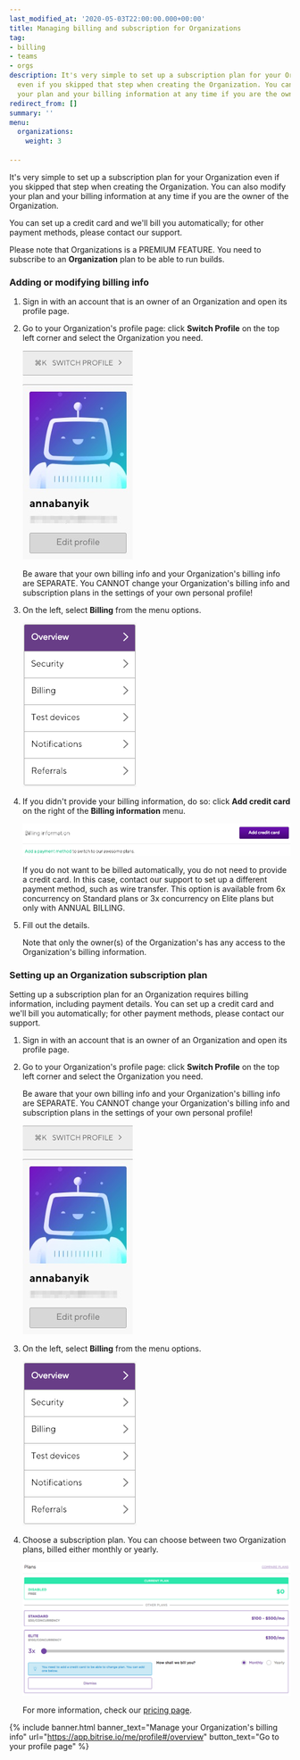 ```yaml
---
last_modified_at: '2020-05-03T22:00:00.000+00:00'
title: Managing billing and subscription for Organizations
tag:
- billing
- teams
- orgs
description: It's very simple to set up a subscription plan for your Organization
  even if you skipped that step when creating the Organization. You can also modify
  your plan and your billing information at any time if you are the owner of the Organization.
redirect_from: []
summary: ''
menu:
  organizations:
    weight: 3

---
```

It's very simple to set up a subscription plan for your Organization even if you skipped that step when creating the Organization. You can also modify your plan and your billing information at any time if you are the owner of the Organization.

You can set up a credit card and we'll bill you automatically; for other payment methods, please contact our support.

Please note that Organizations is a PREMIUM FEATURE. You need to subscribe to an **Organization** plan to be able to run builds.

### Adding or modifying billing info

1. Sign in with an account that is an owner of an Organization and open its profile page.
2. Go to your Organization's profile page: click **Switch Profile** on the top left corner and select the Organization you need.

   ![{{ page.title }}](/img/switch-profile-1.jpg)

   Be aware that your own billing info and your Organization's billing info are SEPARATE. You CANNOT change your Organization's billing info and subscription plans in the settings of your own personal profile!
3. On the left, select **Billing** from the menu options.

   ![{{ page.title }}](/img/billing.png)
4. If you didn't provide your billing information, do so: click **Add credit card** on the right of the **Billing information** menu.

   ![{{ page.title }}](/img/add-credit-card.png)

   If you do not want to be billed automatically, you do not need to provide a credit card. In this case, contact our support to set up a different payment method, such as wire transfer. This option is available from 6x concurrency on Standard plans or 3x concurrency on Elite plans but only with ANNUAL BILLING.
5. Fill out the details.

   Note that only the owner(s) of the Organization's has any access to the Organization's billing information.

### Setting up an Organization subscription plan

Setting up a subscription plan for an Organization requires billing information, including payment details. You can set up a credit card and we'll bill you automatically; for other payment methods, please contact our support.

1. Sign in with an account that is an owner of an Organization and open its profile page.
2. Go to your Organization's profile page: click **Switch Profile** on the top left corner and select the Organization you need.

   Be aware that your own billing info and your Organization's billing info are SEPARATE. You CANNOT change your Organization's billing info and subscription plans in the settings of your own personal profile!

   ![{{ page.title }}](/img/switch-profile-1.jpg)
3. On the left, select **Billing** from the menu options.

   ![{{ page.title }}](/img/billing.png)
4. Choose a subscription plan. You can choose between two Organization plans, billed either monthly or yearly.

   ![{{ page.title }}](/img/team-management/organization/subscription-plans.png)

   For more information, check our [pricing page](https://www.bitrise.io/pricing).

{% include banner.html banner_text="Manage your Organization's billing info" url="https://app.bitrise.io/me/profile#/overview" button_text="Go to your profile page" %}